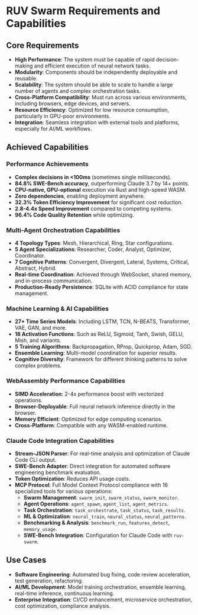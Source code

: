 # RUV Swarm Requirements and Capabilities

## Core Requirements
- **High Performance**: The system must be capable of rapid decision-making and efficient execution of neural network tasks.
- **Modularity**: Components should be independently deployable and reusable.
- **Scalability**: The system should be able to scale to handle a large number of agents and complex orchestration tasks.
- **Cross-Platform Compatibility**: Must run across various environments, including browsers, edge devices, and servers.
- **Resource Efficiency**: Optimized for low resource consumption, particularly in GPU-poor environments.
- **Integration**: Seamless integration with external tools and platforms, especially for AI/ML workflows.

## Achieved Capabilities

### Performance Achievements
- **Complex decisions in <100ms** (sometimes single milliseconds).
- **84.8% SWE-Bench accuracy**, outperforming Claude 3.7 by 14+ points.
- **CPU-native, GPU-optional** execution via Rust and high-speed WASM.
- **Zero dependencies**, enabling deployment anywhere.
- **32.3% Token Efficiency Improvement** for significant cost reduction.
- **2.8-4.4x Speed Improvement** compared to competing systems.
- **96.4% Code Quality Retention** while optimizing.

### Multi-Agent Orchestration Capabilities
- **4 Topology Types**: Mesh, Hierarchical, Ring, Star configurations.
- **5 Agent Specializations**: Researcher, Coder, Analyst, Optimizer, Coordinator.
- **7 Cognitive Patterns**: Convergent, Divergent, Lateral, Systems, Critical, Abstract, Hybrid.
- **Real-time Coordination**: Achieved through WebSocket, shared memory, and in-process communication.
- **Production-Ready Persistence**: SQLite with ACID compliance for state management.

### Machine Learning & AI Capabilities
- **27+ Time Series Models**: Including LSTM, TCN, N-BEATS, Transformer, VAE, GAN, and more.
- **18 Activation Functions**: Such as ReLU, Sigmoid, Tanh, Swish, GELU, Mish, and variants.
- **5 Training Algorithms**: Backpropagation, RProp, Quickprop, Adam, SGD.
- **Ensemble Learning**: Multi-model coordination for superior results.
- **Cognitive Diversity**: Framework for different thinking patterns to solve complex problems.

### WebAssembly Performance Capabilities
- **SIMD Acceleration**: 2-4x performance boost with vectorized operations.
- **Browser-Deployable**: Full neural network inference directly in the browser.
- **Memory Efficient**: Optimized for edge computing scenarios.
- **Cross-Platform**: Compatible with any WASM-enabled runtime.

### Claude Code Integration Capabilities
- **Stream-JSON Parser**: For real-time analysis and optimization of Claude Code CLI output.
- **SWE-Bench Adapter**: Direct integration for automated software engineering benchmark evaluation.
- **Token Optimization**: Reduces API usage costs.
- **MCP Protocol**: Full Model Context Protocol compliance with 16 specialized tools for various operations:
    - **Swarm Management**: `swarm_init`, `swarm_status`, `swarm_monitor`.
    - **Agent Operations**: `agent_spawn`, `agent_list`, `agent_metrics`.
    - **Task Orchestration**: `task_orchestrate`, `task_status`, `task_results`.
    - **ML & Optimization**: `neural_train`, `neural_status`, `neural_patterns`.
    - **Benchmarking & Analysis**: `benchmark_run`, `features_detect`, `memory_usage`.
    - **SWE-Bench Integration**: Configuration for Claude Code with `ruv-swarm`.

## Use Cases
- **Software Engineering**: Automated bug fixing, code review acceleration, test generation, refactoring.
- **AI/ML Development**: Model training orchestration, ensemble learning, real-time inference, continuous learning.
- **Enterprise Integration**: CI/CD enhancement, microservice orchestration, cost optimization, compliance analysis.
